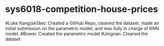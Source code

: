 # sys6018-competition-house-prices
#Luke Kang(sk5be): Created a GitHub Repo, cleaned the dataset, made an initial submission on the parametric model, and was fully in charge of  KNN model.
#Bowei: Created the parametric model
#Jingnan: Cleaned the dataset 